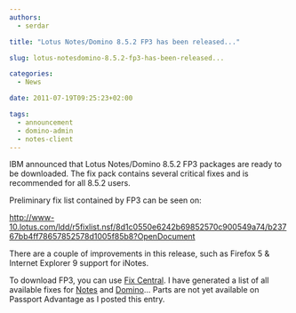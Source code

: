 ```yaml
---
authors:
  - serdar

title: "Lotus Notes/Domino 8.5.2 FP3 has been released..."

slug: lotus-notesdomino-8.5.2-fp3-has-been-released...

categories:
  - News

date: 2011-07-19T09:25:23+02:00

tags:
  - announcement
  - domino-admin
  - notes-client
---
```


IBM announced that Lotus Notes/Domino 8.5.2 FP3 packages are ready to be downloaded. The fix pack contains several critical fixes and is recommended for all 8.5.2 users.
<!-- more -->
Preliminary fix list contained by FP3 can be seen on:

<http://www-10.lotus.com/ldd/r5fixlist.nsf/8d1c0550e6242b69852570c900549a74/b23767bb4ff78657852578d1005f85b8?OpenDocument>

There are a couple of improvements in this release, such as Firefox 5 \& Internet Explorer 9 support for iNotes.

To download FP3, you can use [Fix Central](http://www-933.ibm.com/support/fixcentral/). I have generated a list of all available fixes for [Notes](http://www-933.ibm.com/support/fixcentral/swg/quickorder?parent=ibm~Lotus&product=ibm/Lotus/Lotus+Notes&release=8.5.2.0&platform=All&function=fixId&fixids=Notes_852FP3_Standard_DebianInstall_Linux,Notes_852FP3_Standard_RPMInstall_Linux,Notes_852FP3_Standard_W32,Notes_852FP3_Standard_MAC,Notes_852FP3_Basic_MAC,Notes_852FP3_Basic_W32&includeRequisites=1&includeSupersedes=0&downloadMethod=http&source=fc) and [Domino](http://www-933.ibm.com/support/fixcentral/swg/quickorder?parent=ibm~Lotus&product=ibm/Lotus/Lotus+Domino&release=8.5.2.0&platform=All&function=fixId&fixids=DominoServer_852FP3_IBMi_6.1_7.1,DominoServer_852FP3_IBMi_5.4,DominoServer_852FP3_zSeries,DominoServer_852FP3_Linux,DominoServer_852FP3_Sol,DominoServer_852FP3_AIX64,DominoServer_852FP3_AIX,DominoServer_852FP3_W64,DominoServer_852FP3_W32&includeRequisites=1&includeSupersedes=0&downloadMethod=http&source=fc)... Parts are not yet available on Passport Advantage as I posted this entry.
